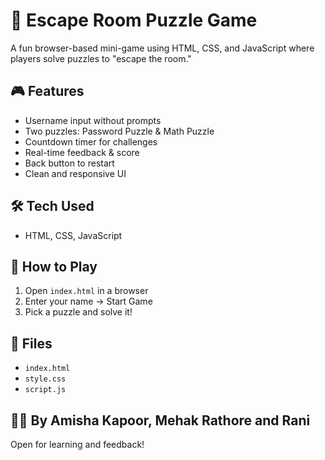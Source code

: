 # 🔐 Escape Room Puzzle Game

A fun browser-based mini-game using HTML, CSS, and JavaScript where players solve puzzles to "escape the room."

## 🎮 Features
- Username input without prompts
- Two puzzles: Password Puzzle & Math Puzzle
- Countdown timer for challenges
- Real-time feedback & score
- Back button to restart
- Clean and responsive UI

## 🛠️ Tech Used
- HTML, CSS, JavaScript

## 🚀 How to Play
1. Open `index.html` in a browser
2. Enter your name → Start Game
3. Pick a puzzle and solve it!

## 📁 Files
- `index.html`
- `style.css`
- `script.js`

## 🙋‍♀️ By Amisha Kapoor, Mehak Rathore and Rani 
Open for learning and feedback!
